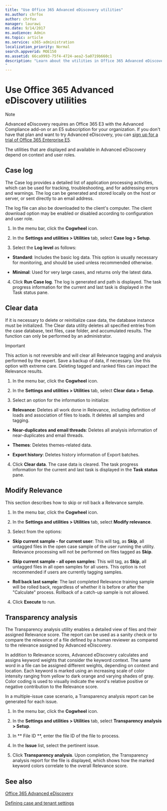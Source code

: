 ```yaml
---
title: "Use Office 365 Advanced eDiscovery utilities"
ms.author: chrfox
author: chrfox
manager: laurawi
ms.date: 9/14/2017
ms.audience: Admin
ms.topic: article
ms.service: o365-administration
localization_priority: Normal
search.appverid: MOE150
ms.assetid: 66ca9993-75f4-4724-aea2-5a0719b660c1
description: "Learn about the utilities in Office 365 Advanced eDiscovery, including case log, clear data, process errors, modify Relevance, and transparency analysis. 
"
---
```


# Use Office 365 Advanced eDiscovery utilities

> [!NOTE]
> Advanced eDiscovery requires an Office 365 E3 with the Advanced Compliance add-on or an E5 subscription for your organization. If you don't have that plan and want to try Advanced eDiscovery, you can [sign up for a trial of Office 365 Enterprise E5](https://go.microsoft.com/fwlink/p/?LinkID=698279). 
  
The utilities that are displayed and available in Advanced eDiscovery depend on context and user roles.
  
## Case log

The Case log provides a detailed list of application processing activities, which can be used for tracking, troubleshooting, and for addressing errors and warnings. The log can be generated and stored locally on the host or server, or sent directly to an email address.
  
The log file can also be downloaded to the client's computer. The client download option may be enabled or disabled according to configuration and user role.
  
1. In the menu bar, click the **Cogwheel** icon. 
    
2. In the **Settings and utilities \> Utilities** tab, select **Case log \> Setup**.
    
3. Select the **Log level** as follows: 
    
  - **Standard**: Includes the basic log data. This option is usually necessary for monitoring, and should be used unless recommended otherwise.
    
  - **Minimal**: Used for very large cases, and returns only the latest data.
    
4. Click **Run Case log**. The log is generated and path is displayed. The task progress information for the current and last task is displayed in the Task status pane.
    
## Clear data

If it is necessary to delete or reinitialize case data, the database instance must be initialized. The Clear data utility deletes all specified entries from the case database, text files, case folder, and accumulated results. The function can only be performed by an administrator.
  
> [!IMPORTANT]
> This action is not reversible and will clear all Relevance tagging and analysis performed by the expert. Save a backup of data, if necessary. Use this option with extreme care. Deleting tagged and ranked files can impact the Relevance results. 
  
1. In the menu bar, click the **Cogwheel** icon. 
    
2. In the **Settings and utilities \> Utilities** tab, select **Clear data \> Setup**.
    
3. Select an option for the information to initialize:
    
  - **Relevance**: Deletes all work done in Relevance, including definition of loads and association of files to loads. It deletes all samples and tagging.
    
  - **Near-duplicates and email threads**: Deletes all analysis information of near-duplicates and email threads.
    
  - **Themes**: Deletes themes-related data.
    
  - **Export history**: Deletes history information of Export batches.
    
4. Click **Clear data**. The case data is cleared. The task progress information for the current and last task is displayed in the **Task status** pane. 
    
## Modify Relevance

This section describes how to skip or roll back a Relevance sample.
  
1. In the menu bar, click the **Cogwheel** icon. 
    
2. In the **Settings and utilities \> Utilities** tab, select **Modify relevance**.
    
3. Select from the options: 
    
  - **Skip current sample - for current user**: This will tag, as **Skip**, all untagged files in the open case sample of the user running the utility. Relevance processing will not be performed on files tagged as **Skip**.
    
  - **Skip current sample - all open samples**: This will tag, as **Skip**, all untagged files in all open samples for all users. This option is not recommended if users are currently tagging samples.
    
  - **Roll back last sample**: The last completed Relevance training sample will be rolled back, regardless of whether it is before or after the "Calculate" process. Rollback of a catch-up sample is not allowed.
    
4. Click **Execute** to run. 
    
## Transparency analysis

The Transparency analysis utility enables a detailed view of files and their assigned Relevance score. The report can be used as a sanity check or to compare the relevance of a file defined by a human reviewer as compared to the relevance assigned by Advanced eDiscovery. 
  
In addition to Relevance scores, Advanced eDiscovery calculates and assigns keyword weights that consider the keyword context. The same word in a file can be assigned different weights, depending on context and location. Each keyword is marked using an increasing scale of color intensity ranging from yellow to dark orange and varying shades of gray. Color coding is used to visually indicate the word's relative positive or negative contribution to the Relevance score. 
  
In a multiple-issue case scenario, a Transparency analysis report can be generated for each issue.
  
1. In the menu bar, click the **Cogwheel** icon. 
    
2. In the **Settings and utilities \> Utilities** tab, select **Transparency analysis \> Setup**.
    
3. In ** File ID **, enter the file ID of the file to process.
    
4. In the **Issue** list, select the pertinent issue. 
    
5. Click **Transparency analysis**. Upon completion, the Transparency analysis report for the file is displayed, which shows how the marked keyword colors correlate to the overall Relevance score.
    
## See also

[Office 365 Advanced eDiscovery](office-365-advanced-ediscovery.md)
  
[Defining case and tenant settings](define-case-and-tenant-settings-in-advanced-ediscovery.md)

